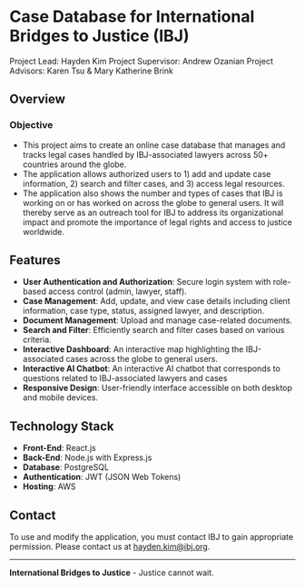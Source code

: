# Case Database for International Bridges to Justice (IBJ)

Project Lead: Hayden Kim
Project Supervisor: Andrew Ozanian
Project Advisors:  Karen Tsu & Mary Katherine Brink

## Overview

### Objective
- This project aims to create an online case database that manages and tracks legal cases handled by IBJ-associated lawyers across 50+ countries around the globe. 
- The application allows authorized users to 1) add and update case information, 2) search and filter cases, and 3) access legal resources. 
- The application also shows the number and types of cases that IBJ is working on or has worked on across the globe to general users. It will thereby serve as an outreach tool for IBJ to address its organizational impact and promote the importance of legal rights and access to justice worldwide.

## Features

- **User Authentication and Authorization**: Secure login system with role-based access control (admin, lawyer, staff).
- **Case Management**: Add, update, and view case details including client information, case type, status, assigned lawyer, and description.
- **Document Management**: Upload and manage case-related documents.
- **Search and Filter**: Efficiently search and filter cases based on various criteria.
- **Interactive Dashboard**: An interactive map highlighting the IBJ-associated cases across the globe to general users.
- **Interactive AI Chatbot**: An interactive AI chatbot that corresponds to questions related to IBJ-associated lawyers and cases
- **Responsive Design**: User-friendly interface accessible on both desktop and mobile devices.

## Technology Stack

- **Front-End**: React.js
- **Back-End**: Node.js with Express.js
- **Database**: PostgreSQL
- **Authentication**: JWT (JSON Web Tokens)
- **Hosting**: AWS

## Contact

To use and modify the application, you must contact IBJ to gain appropriate permission.
Please contact us at [hayden.kim@ibj.org](mailto:hayden.kim@ibj.org).

---

**International Bridges to Justice** - Justice cannot wait. 
